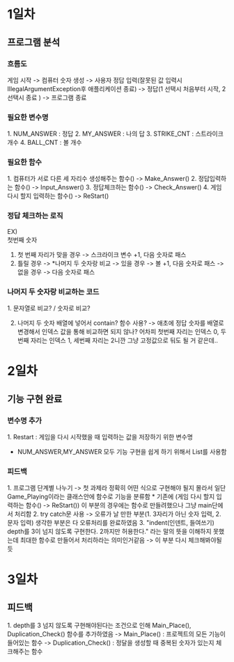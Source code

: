 <h1>1일차</h1>

<h2>프로그램 분석</h2>

<h3>흐름도</h3>  게임 시작 -> 컴퓨터 숫자 생성 -> 사용자 정답 입력(잘못된 값 입력시 IllegalArgumentException후 애플리케이션 종료) 
-> 정답(1 선택시 처음부터 시작, 2 선택시 종료 ) -> 프로그램 종료


<h3>필요한 변수명</h3>
1. NUM_ANSWER   : 정답
2. MY_ANSWER    : 나의 답
3. STRIKE_CNT   : 스트라이크 개수
4. BALL_CNT     : 볼 개수

<h3>필요한 함수</h3> 
1. 컴퓨터가 서로 다른 세 자리수 생성해주는 함수() -> Make_Answer()
2. 정답입력하는 함수()                        -> Input_Answer()
3. 정답체크하는 함수()                        -> Check_Answer()
4. 게임 다시 할지 입력하는 함수()               -> ReStart()

<h3>정답 체크하는 로직</h3> 

EX)<br>
첫번째 숫자
1. 첫 번째 자리가 맞을 경우 -> 스크라이크 변수 +1, 다음 숫자로 패스
2. 틀릴 경우 -> *나머지 두 숫자랑 비교 -> 있을 경우 -> 볼 +1, 다음 숫자로 패스
                                 -> 없을 경우 -> 다음 숫자로 패스

<h3>나머지 두 숫자랑 비교하는 코드</h3> 
1. 문자열로 비교? / 숫자로 비교?

2. 나머지 두 숫자 배열에 넣어서 contain? 함수 사용?
-> 애초에 정답 숫자를 배열로 변경해서 인덱스 값을 통해 비교하면 되지 않나? 어차피 첫번째 자리는 인덱스 0, 두번째 자리는 인덱스 1, 세번째 자리는 2니깐 그냥 고정값으로 둬도 될 거 같은데..




<h1>2일차</h1>


<h2>기능 구현 완료</h2>

<h3>변수명 추가</h3>
1. Restart : 게임을 다시 시작했을 때 입력하는 값을 저장하기 위한 변수명

* NUM_ANSWER,MY_ANSWER 모두 기능 구현을 쉽게 하기 위해서 List<Integer>를 사용함

<h3>피드백</h3>
1. 프로그램 단계별 나누기 -> 첫 과제라 정확히 어떤 식으로 구현해야 될지 몰라서 일단 Game_Playing이라는 클래스안에 함수로 기능을 분류함
* 기존에 (게임 다시 할지 입력하는 함수() -> ReStart()) 이 부분의 경우에는 함수로 만들려했으나 그냥 main단에서 처리함
2. try catch문 사용 -> 오류가 날 만한 부분(1. 3자리가 아닌 숫자 입력, 2. 문자 입력) 생각한 부분은 다 오류처리를 완료하였음
3. "indent(인덴트, 들여쓰기) depth를 3이 넘지 않도록 구현한다. 2까지만 허용한다." 라는 말의 뜻을 이해하지 못했는데 최대한 함수로 만들어서 처리하라는 의미인거같음
-> 이 부분 다시 체크해봐야될듯


<h1>3일차</h1>


<h2>피드백</h2>
1. depth를 3 넘지 않도록 구현해야된다는 조건으로 인해 Main_Place(), Duplication_Check() 함수를 추가하였음
-> Main_Place() : 프로젝트의 모든 기능이 들어있는 함수
-> Duplication_Check() : 정달을 생성할 때 중복된 숫자가 있는지 체크해주는 함수
